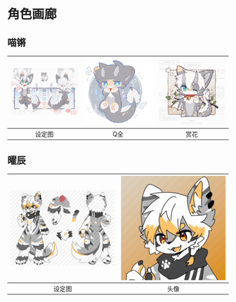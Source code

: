 # 角色画廊

## 喵锵

| ![喵锵设定图](./MiaowCham.png) | ![Q全](./index.png) | ![赏花](./喵锵-赏花-白底-平台水印.png) |
| :----------------------------: | :-----------------: | :------------------------------------: |
|             设定图             |         Q全         |                  赏花                  |

## 曜辰

| ![曜辰设定图](./Lucian.png) | ![头像](./曜辰-头像-PS水印.png) |
| :-------------------------: | :-----------------------------: |
|           设定图            |              头像               |